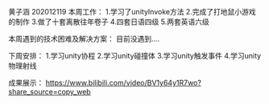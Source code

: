 黄子涵 202012119
本周工作：
1.学习了unityInvoke方法
2.完成了打地鼠小游戏的制作
3.做了十套离散往年卷子
4.四套日语四级
5.两套英语六级


本周遇到的技术困难及解决方案：
目前没遇到....

下周安排：
1.学习unity协程 
2.学习unity碰撞体
3.学习unity触发事件
4.学习unity物理射线

成果展示：
https://www.bilibili.com/video/BV1y64y1R7wo?share_source=copy_web

